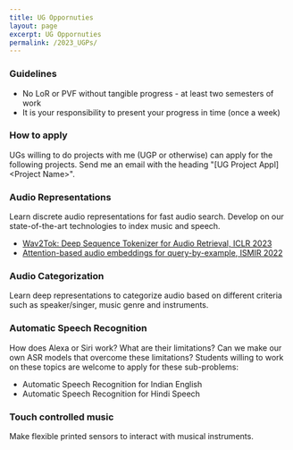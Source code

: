 ```yaml
---
title: UG Oppornuties
layout: page
excerpt: UG Oppornuties
permalink: /2023_UGPs/
---
```


### Guidelines
- No LoR or PVF without tangible progress - at least two semesters of work
- It is your responsibility to present your progress in time (once a week)

### How to apply
UGs willing to do projects with me (UGP or otherwise) can apply for the following projects. Send me an email with the heading "[UG Project Appl] \<Project Name\>".

<!-- NOTE: I have received a large number of requests for SURGE. I can accept your request if you can show me your progress on the problem you want to work on.
- Give me a detailed project proposal of what you will be doing. I have given you the problem (if not, take one of the following).
- If you are working with me already, give a presentation on your progress.
Mention if you have done an ML course with me before.
- I will accept your request only if you give a satisfactory presentation and proposal (1-2 pages). -->

<!-- ## Automatic Speech Recognition
Needs knowledge of machine learning and time series models taught in EE603A (MLSP). -->

<!-- ## Audio Analysis on Android
Needs knowledge of Android app development. It involves building a front end (on Android) for signal processing and machine learning tools (these tools will mostly run on a server). **Open for all, including junior undergrads**. Music knowledge is a plus. **Remote work** possible. You can also work on related machine learning problems side by side. -->

<!-- ## DCASE challenge
(http://dcase.community/challenge2021/task-few-shot-bioacoustic-event-detection)[http://dcase.community/challenge2021/task-few-shot-bioacoustic-event-detection] <br>
This is an annual international challenge on machine learning.
We are forming a team from IITK to participate for 2022. -->

### Audio Representations
Learn discrete audio representations for fast audio search. Develop on our state-of-the-art technologies to index music and speech.
- [Wav2Tok: Deep Sequence Tokenizer for Audio Retrieval, ICLR 2023](https://openreview.net/forum?id=v8Mi8KU6056)
- [Attention-based audio embeddings for query-by-example, ISMIR 2022](https://ismir2022program.ismir.net/poster_100.html)

### Audio Categorization
Learn deep representations to categorize audio based on different criteria such as speaker/singer, music genre and instruments.

### Automatic Speech Recognition
How does Alexa or Siri work? What are their limitations?
Can we make our own ASR models that overcome these limitations?
Students willing to work on these topics are welcome to apply for these sub-problems:
- Automatic Speech Recognition for Indian English
- Automatic Speech Recognition for Hindi Speech

### Touch controlled music
Make flexible printed sensors to interact with musical instruments.



<!-- ## Audio Search
If you have a partial, possibly noisy, audio recording, can you find out the original audio file from a large database?

## Query by Humming
If you remember the tune of a song, can you search that song by humming the tune?

## Spoken Term Detection
If you wish to find certain terms spoken by someone, can you locate them in the audio files in a large database? -->

<!-- ## Models for Music Teaching
Involves working with our music teacher(s) to study learning behavior of students, and to make computational models of the same. You need to be **on campus** for this project. You can also work on machine learning aspects of it side by side. -->

<!-- ## Time Series Analysis for Air Quality Sensors
Building ML models for regression. Relevant papers: 
- Sonu Kumar Jha, Mohit Kumar, Vipul Arora, Sachchida Nand Tripathi, Vidyanand Motiram Motghare, and A. A. Shingare, “Domain adaptation based deep calibration of low-cost PM2.5 sensors”, IEEE Sensors Journal, 2021.
- Kalpit Yadav, Vipul Arora, Sonu Kumar Jha, Mohit Kumar, and Sachchida Nand Tripathi. "Few-shot calibration of low-cost air pollution (PM2. 5) sensors using meta-learning." arXiv preprint arXiv:2108.00640 (2021). -->
